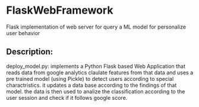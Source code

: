 # FlaskWebFramework
Flask implementation of web server for query a ML model for personalize user behavior 

## Description:
deploy_model.py: implements a Python Flask based Web Application that reads data from google analytics 
                 claulate features from that data and uses a pre trained model (using Pickle) to detect
                 users according to special charactristics. it updates a data base according to the findings 
                 of that model.
                 the data is then used to analize the classification according to the user session 
                 and check if it follows google score.
                 


